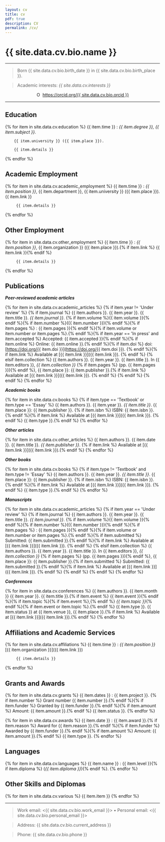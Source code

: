 ```yaml
---
layout: cv
title: cv
pdf: true
description: CV
permalink: /cv/
---
```


{{ site.data.cv.bio.name }}
=========================

----

>  Born {{ site.data.cv.bio.birth_date }} in {{ site.data.cv.bio.birth_place }}.

>  Academic interests: *{{ site.data.cv.interests }}*

<div itemscope itemtype="https://schema.org/Person" style="text-align:center;"><a itemprop="sameAs" content="https://orcid.org/{{ site.data.cv.bio.orcid }}" href="https://orcid.org/{{ site.data.cv.bio.orcid }}" target="orcid.widget" rel="noopener noreferrer" style="vertical-align:top;"><img src="https://orcid.org/sites/default/files/images/orcid_16x16.png" style="width:1em;margin-right:.5em;" alt="ORCID iD icon">https://orcid.org/{{ site.data.cv.bio.orcid }}</a></div>

----


Education
--------------------

{% for item in site.data.cv.education %}
  {{ item.time }} 
  :     *{{ item.degree }}, {{ item.subject }}.*

        {{ item.university }} ({{ item.place }}). 

        {{ item.details }}
{% endfor %}

Academic Employment
----------------------------------

{% for item in site.data.cv.academic_employment %}
  {{ item.time }} 
  :     *{{ item.position }}*,
         {{ item.department }}, {{ item.university }} 
         ({{ item.place }}). {{ item.link }}

         {{ item.details }}
{% endfor %}

Other Employment
----------------------------------

{% for item in site.data.cv.other_employment %}
  {{ item.time }} 
  :     *{{ item.position }}*, {{ item.organization }} 
         ({{ item.place }}).{% if item.link %} {{ item.link }}{% endif %}

         {{ item.details }}
{% endfor %}

<a id="download-publist" title="Download publications" style="cursor: pointer">Publications</a>
------------------------

__*Peer-reviewed academic articles*__

{% for item in site.data.cv.academic_articles %}
  {% if item.year != 'Under review' %}
  {% if item.journal %}
  {{ item.authors }}. {{ item.year }}. {{ item.title }}. *{{ item.journal }}*. {% if item.volume %}{{ item.volume }}{% endif %}{% if item.number %}({{ item.number }}){% endif %}{% if item.pages %} : {{ item.pages }}{% endif %}{% if item.volume or item.number or item.pages %}.{% endif %}{% if item.year == 'In press' and item.accepted %} Accepted: {{ item.accepted }}{% endif %}{% if item.online %} Online: {{ item.online }}.{% endif %}{% if item.doi %} doi: [https://doi.org/{{ item.doi }}](https://doi.org/{{ item.doi }}). {% endif %}{% if item.link %} Available at [{{ item.link }}]({{ item.link }}). {% endif %}
  {% elsif item.collection %}
  {{ item.authors }}. {{ item.year }}. {{ item.title }}. In {{ item.editors }}, *{{ item.collection }}* {% if item.pages %} (pp. {{ item.pages }}){% endif %}, {{ item.place }}: {{ item.publisher }}.{% if item.link %} Available at [{{ item.link }}]({{ item.link }}). {% endif %}
  {% endif %}
  {% endif %}
{% endfor %}
 
__*Academic books*__

{% for item in site.data.cv.books %}
  {% if item.type == 'Textbook' or item.type == 'Essay' %}
  {{ item.authors }}. {{ item.year }}. *{{ item.title }}*. {{ item.place }}: {{ item.publisher }}. {% if item.isbn %} ISBN: {{ item.isbn }}.{% endif %}{% if item.link %} Available at [{{ item.link }}]({{ item.link }}). {% endif %}
  {{ item.type }}.{% endif %}
{% endfor %}

__*Other articles*__

{% for item in site.data.cv.other_articles %}
  {{ item.authors }}. {{ item.date }}. {{ item.title }}. *{{ item.publisher }}*. {% if item.link %} Available at [{{ item.link }}]({{ item.link }}).{% endif %}
{% endfor %}

__*Other books*__

{% for item in site.data.cv.books %}
  {% if item.type != 'Textbook' and item.type != 'Essay' %}
  {{ item.authors }}. {{ item.year }}. *{{ item.title }}*. {{ item.place }}: {{ item.publisher }}. {% if item.isbn %} ISBN: {{ item.isbn }}.{% endif %}{% if item.link %} Available at [{{ item.link }}]({{ item.link }}). {% endif %}
  {{ item.type }}.{% endif %}
{% endfor %}

__*Manuscripts*__

{% for item in site.data.cv.academic_articles %}
  {% if item.year == 'Under review' %}
  {% if item.journal %}
  {{ item.authors }}. {{ item.year }}. {{ item.title }}. *{{ item.journal }}*. {% if item.volume %}{{ item.volume }}{% endif %}{% if item.number %}({{ item.number }}){% endif %}{% if item.pages %} : {{ item.pages }}{% endif %}{% if item.volume or item.number or item.pages %}.{% endif %}{% if item.submitted %} Submitted: {{ item.submitted }}.{% endif %}{% if item.link %} Available at [{{ item.link }}]({{ item.link }}). {% endif %}
  {% elsif item.collection %}
  {{ item.authors }}. {{ item.year }}. {{ item.title }}. In {{ item.editors }}, *{{ item.collection }}* {% if item.pages %} (pp. {{ item.pages }}){% endif %}, {{ item.place }}: {{ item.publisher }}.{% if item.submitted %} Submitted: {{ item.submitted }}.{% endif %}{% if item.link %} Available at [{{ item.link }}]({{ item.link }}). {% endif %}
  {% endif %}
  {% endif %}
{% endfor %}

__*Conferences*__

{% for item in site.data.cv.conferences %}
  {{ item.authors }}. {{ item.month }} {{ item.year }}. {{ item.title }}.{% if item.event %} {{ item.event }}{% endif %}{% if item.topic %}{% if item.event %},{% endif %} *{{ item.topic }}*{% endif %}{% if item.event or item.topic %}.{% endif %} {{ item.type }}. {{ item.status }} at {{ item.venue }}, {{ item.place }}.{% if item.link %} Available at [{{ item.link }}]({{ item.link }}).{% endif %}
{% endfor %}

Affiliations and Academic Services
----------------------------------

{% for item in site.data.cv.affiliations %}
  {{ item.time }} 
  :     *{{ item.position }}* 
         [{{ item.organization }}]({{ item.link }})

         {{ item.details }}
{% endfor %}

Grants and Awards
------------------------

{% for item in site.data.cv.grants %}
  {{ item.dates }}
  :  {{ item.project }}. {% if item.number %} Grant number {{ item.number }}.{% endif %}{% if item.funder %} Granted by {{ item.funder }}.{% endif %}{% if item.amount %} Amount: {{ item.amount }}.{% endif %} {{ item.status }}.
{% endfor %}

{% for item in site.data.cv.awards %}
  {{ item.date }}
  :  {{ item.award }}.{% if item.reason %} Award for {{ item.reason }}.{% endif %}{% if item.funder %} Awarded by {{ item.funder }}.{% endif %}{% if item.amount %} Amount: {{ item.amount }}.{% endif %} {{ item.type }}.
{% endfor %}

Languages
------------------------

{% for item in site.data.cv.languages %}
  {{ item.name }} 
  :   {{ item.level }}{% if item.diploma %} (*{{ item.diploma }}*){% endif %}.
{% endfor %}
 
Other Skills and Diplomas
------------------------

{% for item in site.data.cv.various %}
  {{ item.item }} 
{% endfor %}

----

> Work email: <{{ site.data.cv.bio.work_email }}> • Personal email: <{{ site.data.cv.bio.personal_email }}> 

> Address: {{ site.data.cv.bio.current_address }}

> Phone: {{ site.data.cv.bio.phone }}
